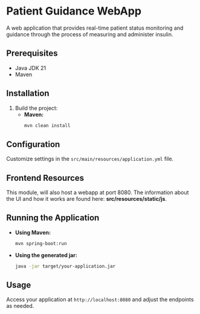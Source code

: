 # Patient Guidance WebApp

A web application that provides real-time patient status monitoring and guidance through the process of measuring and administer insulin.

## Prerequisites

- Java JDK 21
- Maven

## Installation

1. Build the project:
   - **Maven:**
     ~~~bash
     mvn clean install
     ~~~

## Configuration
Customize settings in the `src/main/resources/application.yml` file.


## Frontend Resources
This module, will also host a webapp at port 8080. The information about the UI and how it works are found here: **src/resources/static/js**. 

## Running the Application

- **Using Maven:**
  ~~~bash
  mvn spring-boot:run
  ~~~
- **Using the generated jar:**
  ~~~bash
  java -jar target/your-application.jar
  ~~~

## Usage

Access your application at `http://localhost:8080` and adjust the endpoints as needed.
